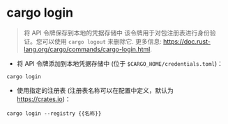 # cargo login

> 将 API 令牌保存到本地的凭据存储中
> 该令牌用于对包注册表进行身份验证。您可以使用 `cargo logout` 来删除它.
> 更多信息: <https://doc.rust-lang.org/cargo/commands/cargo-login.html>.

- 将 API 令牌添加到本地凭据存储中 (位于 `$CARGO_HOME/credentials.toml`)：

`cargo login`

- 使用指定的注册表 (注册表名称可以在配置中定义，默认为 <https://crates.io>)：

`cargo login --registry {{名称}}`

